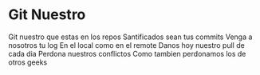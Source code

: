 # Git Nuestro

Git nuestro que estas en los repos
Santificados sean tus commits 
Venga a nosotros tu log
En el local como en el remote
Danos hoy nuestro pull de cada dia
Perdona nuestros conflictos 
Como tambien perdonamos los de otros geeks

